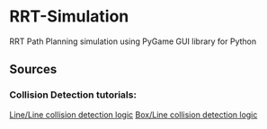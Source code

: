# RRT-Simulation
RRT Path Planning simulation using PyGame GUI library for Python

## Sources
### Collision Detection tutorials:
[Line/Line collision detection logic](http://www.jeffreythompson.org/collision-detection/line-line.php)
[Box/Line collision detection logic](http://www.jeffreythompson.org/collision-detection/line-rect.php)
